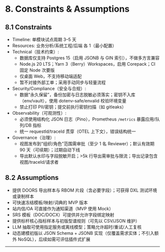 # 8. Constraints & Assumptions

## 8.1 Constraints
- Timeline: 单模块试点周期 3–5 天
- Resources: 业务分析/系统工程/后端 各 1（最小配置）
- Technical（技术约束）:
  - 数据库仅支持 Postgres 15（启用 JSONB 与 GIN 索引），不做多方言兼容
  - Node.js 20 LTS；Yarn 3（Berry）Workspaces，启用 Corepack；CI 固定 Node 次要版
  - 仅桌面 Web，不支持移动端适配
  - 暂不对接外部工单；采用手动同步与轻量流程
- Security/Compliance（安全与合规）:
  - 数据“永久保留”，备份加密与日志脱敏必须落实；密钥不入库（env/vault），使用 dotenv-safe/envalid 校验环境变量
  - 禁止打印 PII/密钥；提交前执行密钥扫描（如 gitleaks）
- Observability（可观测性）:
  - 必须使用结构化 JSON 日志（Pino），Prometheus `/metrics` 暴露应用/队列/DB 指标
  - 统一 requestId/traceId 贯穿（OTEL 上下文），错误结构统一
 - Governance（治理）:
   - 视图发布到“组织/角色”范围需审批（至少 1 名 Reviewer）；默认有效期 90 天（可续期）；过期自动下线
   - 导出默认水印与字段脱敏开启；>5k 行导出需审批与限流；导出记录包含视图/traceId/请求者

## 8.2 Assumptions
- 提供 DOORS 导出样本与 RBOM 片段（含必要字段）；可获得 DXL 测试环境或录制样本
- 可快速冻结模板/映射/词典的 MVP 版本
- 站内信/OA 可直接作为通知渠道（MVP 使用 Mock）
- SRS 模板（DOC/DOCX）可提供并允许字段绑定映射
- 提供标杆核心指标样本与初版型谱规则（可先以 CSV/JSON 维护）
- LLM 抽取可使用指定服务或离线模型；策略允许超时/重试/人工复核
- 动态建模初版以 JSON Schema + JSONB 实现（仅覆盖需求实体；不引入额外 NoSQL），后续如需可评估插件式扩展

---
